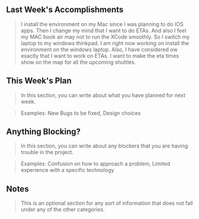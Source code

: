 ## Last Week's Accomplishments

>I install the environment on my Mac since I was planning to do IOS apps. Then I change my mind that I want to do ETAs. And also I feel my MAC book air may not to run the XCode smoothly. So I switch my laptop to my windows thinkpad. I am right now working on install the environment on the windows laptop. Also, I have considered ow exactly that I want to work on ETAs. I want to make the eta times show on the map for all the upcoming shuttles.

## This Week's Plan

> In this section, you can write about what you have planned for next week.

> Examples: New Bugs to be fixed, Design choices

## Anything Blocking?

> In this section, you can write about any blockers that you are having trouble in the project.

> Examples: Confusion on how to approach a problem, Limited experience with a specific technology

## Notes

> This is an optional section for any sort of information that does not fall under any of the other categories.
